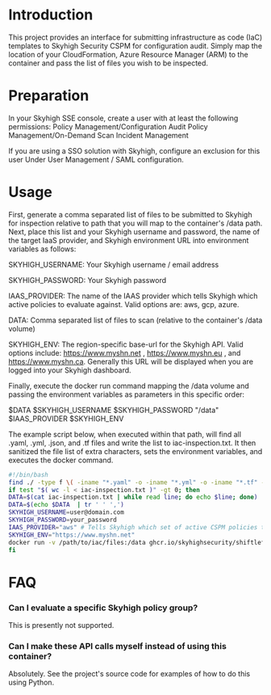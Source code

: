 # Introduction
This project provides an interface for submitting infrastructure as code (IaC) templates to Skyhigh Security CSPM for configuration audit. Simply map the location of your CloudFormation, Azure Resource Manager (ARM) to the container and pass the list of files you wish to be inspected.

# Preparation
In your Skyhigh SSE console, create a user with at least the following permissions:
  Policy Management/Configuration Audit
  Policy Management/On-Demand Scan
  Incident Management
  
If you are using a SSO solution with Skyhigh, configure an exclusion for this user Under User Management / SAML configuration.

# Usage

First, generate a comma separated list of files to be submitted to Skyhigh for inspection relative to path that you will map to the container's /data path. Next, place this list and your Skyhigh username and password, the name of the target IaaS provider, and Skyhigh environment URL into environment variables as follows:

SKYHIGH_USERNAME: Your Skyhigh username / email address

SKYHIGH_PASSWORD: Your Skyhigh password

IAAS_PROVIDER: The name of the IAAS provider which tells Skyhigh which active policies to evaluate against. Valid options are: aws, gcp, azure.

DATA: Comma separated list of files to scan (relative to the container's /data volume)

SKYHIGH_ENV: The region-specific base-url for the Skyhigh API. Valid options include: https://www.myshn.net , https://www.myshn.eu , and https://www.myshn.ca. Generally this URL will be displayed when you are logged into your Skyhigh dashboard.

Finally, execute the docker run command mapping the /data volume and passing the environment variables as parameters in this specific order:

<docker run command> $DATA $SKYHIGH_USERNAME $SKYHIGH_PASSWORD "/data" $IAAS_PROVIDER $SKYHIGH_ENV

The example script below, when executed within that path, will find all .yaml, .yml, .json, and .tf files and write the list to iac-inspection.txt. It then sanitized the file list of extra characters, sets the environment variables, and executes the docker command.

``` bash
#!/bin/bash
find ./ -type f \( -iname "*.yaml" -o -iname "*.yml" -o -iname "*.tf" -o -iname "*.json" \) > iac-inspection.txt
if test "$( wc -l < iac-inspection.txt )" -gt 0; then
DATA=$(cat iac-inspection.txt | while read line; do echo $line; done)
DATA=$(echo $DATA  | tr ' ' ',')
SKYHIGH_USERNAME=user@domain.com
SKYHIGH_PASSWORD=your_password
IAAS_PROVIDER="aws" # Tells Skyhigh which set of active CSPM policies to execute against.  Valid options are aws, gcp, or azure.
SKYHIGH_ENV="https://www.myshn.net"
docker run -v /path/to/iac/files:/data ghcr.io/skyhighsecurity/shiftleft-docker-image:latest $DATA $SKYHIGH_USERNAME $SKYHIGH_PASSWORD "/data" $IAAS_PROVIDER $SKYHIGH_ENV
fi
```

# FAQ
### Can I evaluate a specific Skyhigh policy group?
This is presently not supported.

### Can I make these API calls myself instead of using this container?
Absolutely. See the project's source code for examples of how to do this using Python.

